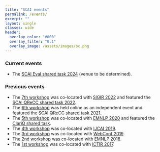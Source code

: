 ```yaml
---
title: "SCAI events"
permalink: /events/
excerpt: ""
layout: single
classes: wide
header:
  overlay_color: "#000"
  overlay_filter: "0.1"
  overlay_image: /assets/images/bc.png
---
```


### Current events
* The <a href="../scai-eval-2024/">SCAI Eval shared task 2024</a> (venue to be determined).


### Previous events
* The <a href="../scai-2022/">7th workshop</a> was co-located with <a href="https://sigir.org/sigir2022/">SIGIR 2022</a> and featured the <a href="../scai-qrecc-2022/">SCAI QReCC shared task 2022</a>.
* The <a href="../scai-2021/">6th workshop</a> was held online as an independent event and featured the <a href="../scai-qrecc-2021/">SCAI QReCC shared task 2021</a>.
* The <a href="https://scai-workshop.github.io/2020/">5th workshop</a> was co-located with <a href="https://2020.emnlp.org">EMNLP 2020</a> and featured the <a href="http://convai.io/">ClariQ shared task</a>.
* The <a href="https://scai-workshop.github.io/ijcai2019/">4th workshop</a> was co-located with <a href="https://www.ijcai19.org">IJCAI 2019</a>.
* The <a href="https://scai-workshop.github.io/www2019/">3rd workshop</a> was co-located with <a href="https://thewebconf.org/www2019/">WebConf 2019</a>.
* The <a href="https://scai-workshop.github.io/2018/">2nd workshop</a> was co-located with <a href="https://emnlp2018.org/">EMNLP 2018</a>.
* The <a href="https://scai-workshop.github.io/2017/">1st workshop</a> was co-located with <a href="https://sigir.org/ictir2017/">ICTIR 2017</a>.



